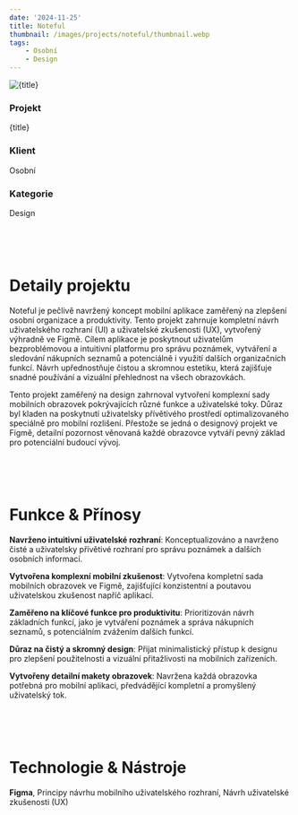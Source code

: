 ```yaml
---
date: '2024-11-25'
title: Noteful
thumbnail: /images/projects/noteful/thumbnail.webp
tags:
    - Osobní
    - Design
---
```


<img src="/images/projects/noteful/thumbnail.webp" alt={title} class="w-full h-80 object-cover mb-4 rounded-lg" />

<div class="bg-neutral-900 flex flex-wrap gap-y-8 gap-x-20 justify-between px-8 py-6 rounded-lg xs:px-24">
    <div>
        <h3 class="!m-0 !mb-1 !font-semibold">Projekt</h3>
        <p class="!m-0">{title}</p>
    </div>
    <div>
        <h3 class="!m-0 !mb-1 !font-semibold">Klient</h3>
        <p class="!m-0">Osobní</p>
    </div>
    <div>
        <h3 class="!m-0 !mb-1 !font-semibold">Kategorie</h3>
        <p class="!m-0">Design</p>
    </div>
</div>

<br />
<br />
<br />

# Detaily projektu

Noteful je pečlivě navržený koncept mobilní aplikace zaměřený na zlepšení osobní organizace a produktivity. Tento projekt zahrnuje kompletní návrh uživatelského rozhraní (UI) a uživatelské zkušenosti (UX), vytvořený výhradně ve Figmě. Cílem aplikace je poskytnout uživatelům bezproblémovou a intuitivní platformu pro správu poznámek, vytváření a sledování nákupních seznamů a potenciálně i využití dalších organizačních funkcí. Návrh upřednostňuje čistou a skromnou estetiku, která zajišťuje snadné používání a vizuální přehlednost na všech obrazovkách.

Tento projekt zaměřený na design zahrnoval vytvoření komplexní sady mobilních obrazovek pokrývajících různé funkce a uživatelské toky. Důraz byl kladen na poskytnutí uživatelsky přívětivého prostředí optimalizovaného speciálně pro mobilní rozlišení. Přestože se jedná o designový projekt ve Figmě, detailní pozornost věnovaná každé obrazovce vytváří pevný základ pro potenciální budoucí vývoj.

<br />
<br />
<br />

# Funkce & Přínosy

**Navrženo intuitivní uživatelské rozhraní**: Konceptualizováno a navrženo čisté a uživatelsky přívětivé rozhraní pro správu poznámek a dalších osobních informací.

**Vytvořena komplexní mobilní zkušenost**: Vytvořena kompletní sada mobilních obrazovek ve Figmě, zajišťující konzistentní a poutavou uživatelskou zkušenost napříč aplikací.

**Zaměřeno na klíčové funkce pro produktivitu**: Prioritizován návrh základních funkcí, jako je vytváření poznámek a správa nákupních seznamů, s potenciálním zvážením dalších funkcí.

**Důraz na čistý a skromný design**: Přijat minimalistický přístup k designu pro zlepšení použitelnosti a vizuální přitažlivosti na mobilních zařízeních.

**Vytvořeny detailní makety obrazovek**: Navržena každá obrazovka potřebná pro mobilní aplikaci, předvádějící kompletní a promyšlený uživatelský tok.

<br />
<br />
<br />

# Technologie & Nástroje

**Figma**, Principy návrhu mobilního uživatelského rozhraní, Návrh uživatelské zkušenosti (UX)
